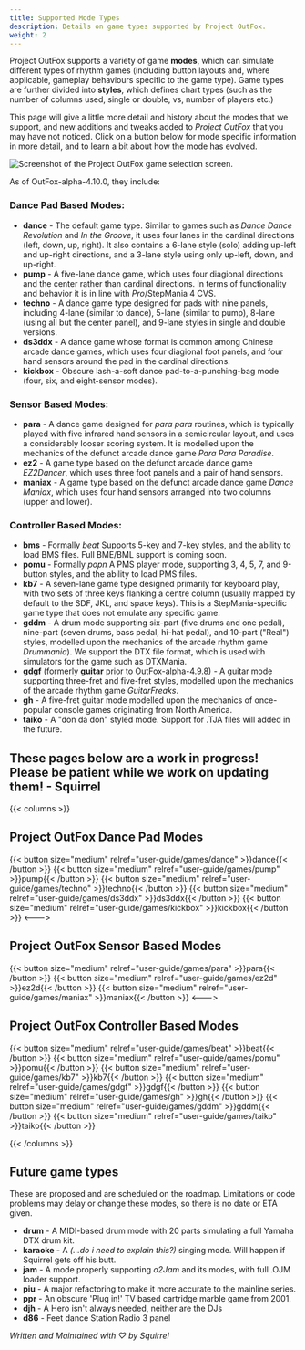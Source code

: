 ```yaml
---
title: Supported Mode Types
description: Details on game types supported by Project OutFox.
weight: 2
---
```


Project OutFox supports a variety of game **modes**, which can simulate different types of rhythm games (including button layouts and, where applicable, gameplay behaviours specific to the game type). Game types are further divided into **styles**, which defines chart types (such as the number of columns used, single or double, vs, number of players etc.)

This page will give a little more detail and history about the modes that we support, and new additions and tweaks added to _Project OutFox_ that you may have not noticed. Click on a button below for mode specific information in more detail, and to learn a bit about how the mode has evolved.

![Screenshot of the Project OutFox game selection screen.](/selectmode.png)

As of OutFox-alpha-4.10.0, they include:

### Dance Pad Based Modes:

* **dance** - The default game type. Similar to games such as _Dance Dance Revolution_ and _In the Groove_, it uses four lanes in the cardinal directions (left, down, up, right). It also contains a 6-lane style (solo) adding up-left and up-right directions, and a 3-lane style using only up-left, down, and up-right.
* **pump** - A five-lane dance game, which uses four diagional directions and the center rather than cardinal directions. In terms of functionality and behavior it is in line with  _Pro_/StepMania 4 CVS.
* **techno** - A dance game type designed for pads with nine panels, including 4-lane (similar to dance), 5-lane (similar to pump), 8-lane (using all but the center panel), and 9-lane styles in single and double versions.
* **ds3ddx** - A dance game whose format is common among Chinese arcade dance games, which uses four diagional foot panels, and four hand sensors around the pad in the cardinal directions.
* **kickbox** - Obscure lash-a-soft dance pad-to-a-punching-bag mode (four, six, and eight-sensor modes).

### Sensor Based Modes:

* **para** - A dance game designed for _para para_ routines, which is typically played with five infrared hand sensors in a semicircular layout, and uses a considerably looser scoring system. It is modelled upon the mechanics of the defunct arcade dance game _Para Para Paradise_.
* **ez2** - A game type based on the defunct arcade dance game _EZ2Dancer_, which uses three foot panels and a pair of hand sensors.
* **maniax** - A game type based on the defunct arcade dance game _Dance Maniax_, which uses four hand sensors arranged into two columns (upper and lower).

### Controller Based Modes:

* **bms** - Formally _beat_ Supports 5-key and 7-key styles, and the ability to load BMS files. Full BME/BML support is coming soon.
* **pomu** - Formally _popn_ A PMS player mode, supporting 3, 4, 5, 7, and 9-button styles, and the ability to load PMS files.
* **kb7** - A seven-lane game type designed primarily for keyboard play, with two sets of three keys flanking a centre column (usually mapped by default to the SDF, JKL, and space keys). This is a StepMania-specific game type that does not emulate any specific game.
* **gddm** - A drum mode supporting six-part (five drums and one pedal), nine-part (seven drums, bass pedal, hi-hat pedal), and 10-part ("Real") styles, modelled upon the mechanics of the arcade rhythm game _Drummania_). We support the DTX file format, which is used with simulators for the game such as DTXMania.
* **gdgf** (formerly **guitar** prior to OutFox-alpha-4.9.8) - A guitar mode supporting three-fret and five-fret styles, modelled upon the mechanics of the arcade rhythm game _GuitarFreaks_.
* **gh** - A five-fret guitar mode modelled upon the mechanics of once-popular console games originating from North America.
* **taiko** - A "don da don" styled mode. Support for .TJA files will added in the future.


## These pages below are a work in progress! Please be patient while we work on updating them! - Squirrel

{{< columns >}}

## Project OutFox Dance Pad Modes
{{< button size="medium" relref="user-guide/games/dance"    >}}dance{{< /button >}}
{{< button size="medium" relref="user-guide/games/pump"     >}}pump{{< /button >}}
{{< button size="medium" relref="user-guide/games/techno"   >}}techno{{< /button >}}
{{< button size="medium" relref="user-guide/games/ds3ddx"   >}}ds3ddx{{< /button >}}
{{< button size="medium" relref="user-guide/games/kickbox"  >}}kickbox{{< /button >}}
<--->

## Project OutFox Sensor Based Modes

{{< button size="medium" relref="user-guide/games/para" 	>}}para{{< /button >}}
{{< button size="medium" relref="user-guide/games/ez2d" 	>}}ez2d{{< /button >}}
{{< button size="medium" relref="user-guide/games/maniax" 	>}}maniax{{< /button >}}
<--->

## Project OutFox Controller Based Modes

{{< button size="medium" relref="user-guide/games/beat"		>}}beat{{< /button >}}
{{< button size="medium" relref="user-guide/games/pomu" 	>}}pomu{{< /button >}}
{{< button size="medium" relref="user-guide/games/kb7" 		>}}kb7{{< /button >}}
{{< button size="medium" relref="user-guide/games/gdgf" 	>}}gdgf{{< /button >}}
{{< button size="medium" relref="user-guide/games/gh"	 	>}}gh{{< /button >}}
{{< button size="medium" relref="user-guide/games/gddm" 	>}}gddm{{< /button >}}
{{< button size="medium" relref="user-guide/games/taiko" 	>}}taiko{{< /button >}}

{{< /columns >}}


## Future game types

These are proposed and are scheduled on the roadmap. Limitations or code problems may delay or change these modes, so there is no date or ETA given.

* **drum** - A MIDI-based drum mode with 20 parts simulating a full Yamaha DTX drum kit.
* **karaoke** -  A _(...do i need to explain this?)_ singing mode. Will happen if Squirrel gets off his butt.
* **jam** - A mode properly supporting _o2Jam_ and its modes, with full .OJM loader support.
* **piu** - A major refactoring to make it more accurate to the mainline series.
* **ppr** - An obscure 'Plug in!' TV based cartridge marble game from 2001.
* **djh** - A Hero isn't always needed, neither are the DJs
* **d86** - Feet dance Station Radio 3 panel


_Written and Maintained with ♡ by Squirrel_